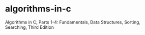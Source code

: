 # algorithms-in-c
Algorithms in C, Parts 1-4: Fundamentals, Data Structures, Sorting, Searching, Third Edition
